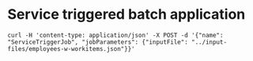 # Service triggered batch application

`curl -H 'content-type: application/json' -X POST -d '{"name": "ServiceTriggerJob", "jobParameters": {"inputFile": "../input-files/employees-w-workitems.json"}}'`